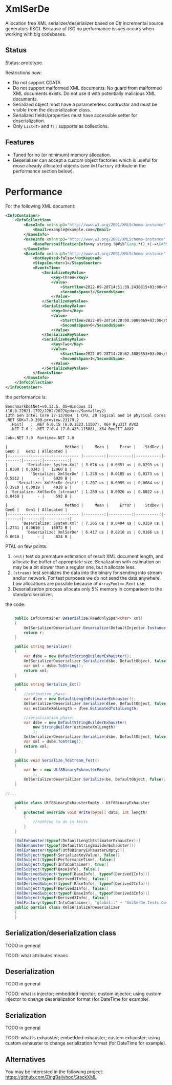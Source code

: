 # XmlSerDe

Allocation free XML serializer/deserializer based on C# incremental source generators (ISG). Because of ISG no performance issues occurs when working with big codebases.

## Status

Status: prototype.

Restrictions now:

- Do not support CDATA.
- Do not support malformed XML documents. No guard from malformed XML documents exists. Do not use it with potentially malicious XML documents.
- Serialized object must have a parameterless contructor and must be visible from the deserialization class.
- Serialized fields/properties must have accessible setter for deserialization.
- Only `List<T>` and `T[]` supports as collections.

## Features

- Tuned for no (or minimum) memory allocation.
- Deserializer can accept a custom object factories which is useful for reuse already allocated objects (see `XmlFactory` attribute in the performance section below).

# Performance

For the following XML document:

```xml
<InfoContainer>
    <InfoCollection>
        <BaseInfo xmlns:p3="http://www.w3.org/2001/XMLSchema-instance" p3:type="Derived3Info">
            <Email>example@example.com</Email>
        </BaseInfo>
        <BaseInfo xmlns:p3="http://www.w3.org/2001/XMLSchema-instance" p3:type="Derived1Info">
            <BasePersonificationInfo>my string !@#$%^&amp;*()_+|-=\&#39;;[]{},./&lt;&gt;?</BasePersonificationInfo>
        </BaseInfo>
        <BaseInfo xmlns:p3="http://www.w3.org/2001/XMLSchema-instance" p3:type="Derived2Info">
            <HotKeyUsed>false</HotKeyUsed>
            <StepsCounter>1</StepsCounter>
            <EventsTime>
                <SerializeKeyValue>
                    <Key>Three</Key>
                    <Value>
                        <StartTime>2022-09-28T14:51:39.2438815+03:00</StartTime>
                        <SecondsSpan>3</SecondsSpan>
                    </Value>
                </SerializeKeyValue>
                <SerializeKeyValue>
                    <Key>One</Key>
                    <Value>
                        <StartTime>2022-09-28T14:28:00.5009069+03:00</StartTime>
                        <SecondsSpan>0</SecondsSpan>
                    </Value>
                </SerializeKeyValue>
                <SerializeKeyValue>
                    <Key>Two</Key>
                    <Value>
                        <StartTime>2022-09-28T14:28:02.3089553+03:00</StartTime>
                        <SecondsSpan>1</SecondsSpan>
                    </Value>
                </SerializeKeyValue>
            </EventsTime>
        </BaseInfo>
    </InfoCollection>
</InfoContainer>
```

the performance is:

```
BenchmarkDotNet=v0.13.5, OS=Windows 11 (10.0.22621.1702/22H2/2022Update/SunValley2)
13th Gen Intel Core i7-13700H, 1 CPU, 20 logical and 14 physical cores
.NET SDK=7.0.300-preview.23179.2
  [Host]   : .NET 6.0.15 (6.0.1523.11507), X64 RyuJIT AVX2
  .NET 7.0 : .NET 7.0.4 (7.0.423.11508), X64 RyuJIT AVX2

Job=.NET 7.0  Runtime=.NET 7.0

|                         Method |     Mean |     Error |    StdDev |   Gen0 |   Gen1 | Allocated |
|------------------------------- |---------:|----------:|----------:|-------:|-------:|----------:|
|        'Serialize: System.Xml' | 3.676 us | 0.0351 us | 0.0293 us | 1.0300 | 0.0343 |   12960 B |
|          'Serialize: XmlSerDe' | 1.278 us | 0.0185 us | 0.0173 us | 0.5512 |      - |    6920 B |
|    'Serialize: XmlSerDe (est)' | 1.207 us | 0.0095 us | 0.0084 us | 0.3910 | 0.0019 |    4928 B |
| 'Serialize: XmlSerDe (stream)' | 1.289 us | 0.0026 us | 0.0022 us | 0.0458 |      - |     592 B |

|                         Method |     Mean |     Error |    StdDev |   Gen0 |   Gen1 | Allocated |
|------------------------------- |---------:|----------:|----------:|-------:|-------:|----------:|
|      'Deserialize: System.Xml' | 7.265 us | 0.0404 us | 0.0359 us | 1.2741 | 0.0610 |   16072 B |
|        'Deserialize: XmlSerDe' | 6.417 us | 0.0210 us | 0.0186 us | 0.0610 |      - |     824 B |
```

PTAL on few points:

1. `(est)` test do premature estimation of result XML document length, and allocate the buffer of appropriate size. Serialization with estimation on may be a bit slower than a regular one, but it allocate less.
2. `(stream)` test serializes the data into the binary for sending into stream and\or network. For test purposes we do not send the data anywhere. Low allocations are possible because of `ArrayPool<>.Rent` use.
3. Deserialization process allocate only 5% memory in comparison to the standard serializer.

the code:

```C#

    public InfoContainer Deserialize(ReadOnlySpan<char> xml)
    {
        XmlSerializerDeserializer.Deserialize(DefaultInjector.Instance, xml, out InfoContainer r);
        return r;
    }

    public string Serialize()
    {
        var dsbe = new DefaultStringBuilderExhauster();
        XmlSerializerDeserializer.Serialize(dsbe, DefaultObject, false);
        var xml = dsbe.ToString();
        return xml;
    }

    public string Serialize_Est()
    {
        //estimation phase:
        var dlee = new DefaultLengthEstimatorExhauster();
        XmlSerializerDeserializer.Serialize(dlee, DefaultObject, false);
        var estimateXmlLength = dlee.EstimatedTotalLength;

        //serialization phase:
        var dsbe = new DefaultStringBuilderExhauster(
            new StringBuilder(estimateXmlLength)
            );
        XmlSerializerDeserializer.Serialize(dsbe, DefaultObject, false);
        var xml = dsbe.ToString();
        return xml;
    }

    public void Serialize_ToStream_Test()
    {
        var be = new Utf8BinaryExhausterEmpty(
            );
        XmlSerializerDeserializer.Serialize(be, DefaultObject, false);
    }

//...

    public class Utf8BinaryExhausterEmpty : Utf8BinaryExhauster
    {
        protected override void Write(byte[] data, int length)
        {
            //nothing to do in tests
        }
    }

    [XmlExhauster(typeof(DefaultLengthEstimatorExhauster))]
    [XmlExhauster(typeof(DefaultStringBuilderExhauster))]
    [XmlExhauster(typeof(Utf8BinaryExhausterEmpty))]
    [XmlSubject(typeof(SerializeKeyValue), false)]
    [XmlSubject(typeof(PerformanceTime), false)]
    [XmlSubject(typeof(InfoContainer), true)]
    [XmlSubject(typeof(BaseInfo), false)]
    [XmlDerivedSubject(typeof(BaseInfo), typeof(Derived1Info))]
    [XmlSubject(typeof(Derived1Info), false)]
    [XmlDerivedSubject(typeof(BaseInfo), typeof(Derived2Info))]
    [XmlSubject(typeof(Derived2Info), false)]
    [XmlDerivedSubject(typeof(BaseInfo), typeof(Derived3Info))]
    [XmlSubject(typeof(Derived3Info), false)]
    [XmlFactory(typeof(InfoContainer), "global::" + "XmlSerDe.Tests.Complex.Subject" + "." + nameof(CachedInfoContainer) + "." + nameof(CachedInfoContainer.Reuse) + "()")]
    public partial class XmlSerializerDeserializer
    {
    }
```

## Serialization/deserialization class

TODO in general

TODO: what attributes means

## Deserialization

TODO in general

TODO: what is injector; embedded injector; custom injector; using custom injector to change deserialization format (for DateTime for example).

## Serialization

TODO in general

TODO: what is exhauster; embedded exhauster; custom exhauster; using custom exhauster to change serialization format (for DateTime for example).


## Alternatives

You may be interested in the following project: https://github.com/ZingBallyhoo/StackXML
